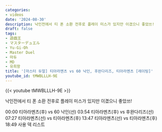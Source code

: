 ```yaml
---
categories:
- videos
date: '2024-08-30'
description: 낙인전에서 티 폰 소환 전후로 플레이 미스가 있지만 이겼으니 좋았쓰!
draft: false
tags:
- 遊戯王
- マスターデュエル
- Yu-Gi-Oh
- Master Duel
- 마듀
- MD
- 유희왕
title: '[마스터 듀얼] 티아라멘츠 vs 60 낙인, 후완다리즈, 티아라멘츠 [레이팅]'
youtube_id: tMWBLLLH-9E
---
```



{{< youtube tMWBLLLH-9E >}}

낙인전에서 티 폰 소환 전후로 플레이 미스가 있지만 이겼으니 좋았쓰!

00:00 티아라멘츠(후) vs 60 낙인(선)
03:54 티아라멘츠(후) vs 후완다리즈(선)
07:27 티아라멘츠(선) vs 티아라멘츠(후)
13:47 티아라멘츠(선) vs 티아라멘츠(후)
18:49 사용 덱 리스트